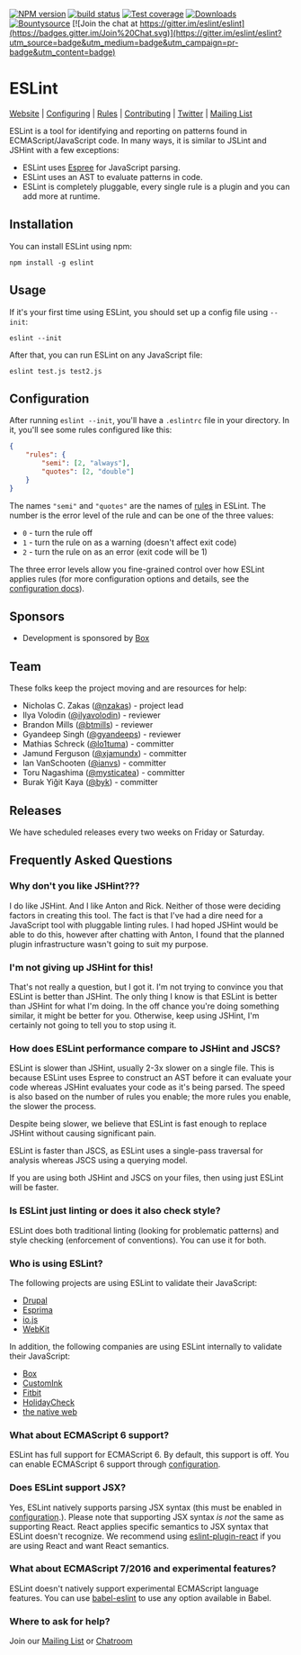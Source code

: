 [![NPM version][npm-image]][npm-url]
[![build status][travis-image]][travis-url]
[![Test coverage][coveralls-image]][coveralls-url]
[![Downloads][downloads-image]][downloads-url]
[![Bountysource](https://www.bountysource.com/badge/tracker?tracker_id=282608)](https://www.bountysource.com/trackers/282608-eslint?utm_source=282608&utm_medium=shield&utm_campaign=TRACKER_BADGE)
[![Join the chat at https://gitter.im/eslint/eslint](https://badges.gitter.im/Join%20Chat.svg)](https://gitter.im/eslint/eslint?utm_source=badge&utm_medium=badge&utm_campaign=pr-badge&utm_content=badge)

# ESLint

[Website](http://eslint.org) | [Configuring](http://eslint.org/docs/user-guide/configuring) | [Rules](http://eslint.org/docs/rules/) | [Contributing](http://eslint.org/docs/developer-guide/contributing) | [Twitter](https://twitter.com/geteslint) | [Mailing List](https://groups.google.com/group/eslint)

ESLint is a tool for identifying and reporting on patterns found in ECMAScript/JavaScript code. In many ways, it is similar to JSLint and JSHint with a few exceptions:

* ESLint uses [Espree](https://github.com/eslint/espree) for JavaScript parsing.
* ESLint uses an AST to evaluate patterns in code.
* ESLint is completely pluggable, every single rule is a plugin and you can add more at runtime.

## Installation

You can install ESLint using npm:

    npm install -g eslint

## Usage

If it's your first time using ESLint, you should set up a config file using `--init`:

    eslint --init

After that, you can run ESLint on any JavaScript file:

    eslint test.js test2.js

## Configuration

After running `eslint --init`, you'll have a `.eslintrc` file in your directory. In it, you'll see some rules configured like this:

```json
{
    "rules": {
        "semi": [2, "always"],
        "quotes": [2, "double"]
    }
}
```

The names `"semi"` and `"quotes"` are the names of [rules](http://eslint.org/docs/rules) in ESLint. The number is the error level of the rule and can be one of the three values:

* `0` - turn the rule off
* `1` - turn the rule on as a warning (doesn't affect exit code)
* `2` - turn the rule on as an error (exit code will be 1)

The three error levels allow you fine-grained control over how ESLint applies rules (for more configuration options and details, see the [configuration docs](http://eslint.org/docs/user-guide/configuring)).

## Sponsors

* Development is sponsored by [Box](https://box.com)

## Team

These folks keep the project moving and are resources for help:

* Nicholas C. Zakas ([@nzakas](https://github.com/nzakas)) - project lead
* Ilya Volodin ([@ilyavolodin](https://github.com/ilyavolodin)) - reviewer
* Brandon Mills ([@btmills](https://github.com/btmills)) - reviewer
* Gyandeep Singh ([@gyandeeps](https://github.com/gyandeeps)) - reviewer
* Mathias Schreck ([@lo1tuma](https://github.com/lo1tuma)) - committer
* Jamund Ferguson ([@xjamundx](https://github.com/xjamundx)) - committer
* Ian VanSchooten ([@ianvs](https://github.com/ianvs)) - committer
* Toru Nagashima ([@mysticatea](https://github.com/mysticatea)) - committer
* Burak Yiğit Kaya ([@byk](https://github.com/byk)) - committer

## Releases

We have scheduled releases every two weeks on Friday or Saturday. 

## Frequently Asked Questions

### Why don't you like JSHint???

I do like JSHint. And I like Anton and Rick. Neither of those were deciding factors in creating this tool. The fact is that I've had a dire need for a JavaScript tool with pluggable linting rules. I had hoped JSHint would be able to do this, however after chatting with Anton, I found that the planned plugin infrastructure wasn't going to suit my purpose.

### I'm not giving up JSHint for this!

That's not really a question, but I got it. I'm not trying to convince you that ESLint is better than JSHint. The only thing I know is that ESLint is better than JSHint for what I'm doing. In the off chance you're doing something similar, it might be better for you. Otherwise, keep using JSHint, I'm certainly not going to tell you to stop using it.

### How does ESLint performance compare to JSHint and JSCS?

ESLint is slower than JSHint, usually 2-3x slower on a single file. This is because ESLint uses Espree to construct an AST before it can evaluate your code whereas JSHint evaluates your code as it's being parsed. The speed is also based on the number of rules you enable; the more rules you enable, the slower the process.

Despite being slower, we believe that ESLint is fast enough to replace JSHint without causing significant pain.

ESLint is faster than JSCS, as ESLint uses a single-pass traversal for analysis whereas JSCS using a querying model.

If you are using both JSHint and JSCS on your files, then using just ESLint will be faster.

### Is ESLint just linting or does it also check style?

ESLint does both traditional linting (looking for problematic patterns) and style checking (enforcement of conventions). You can use it for both.

### Who is using ESLint?

The following projects are using ESLint to validate their JavaScript:

* [Drupal](https://www.drupal.org/node/2274223)
* [Esprima](https://github.com/ariya/esprima)
* [io.js](https://github.com/iojs/io.js/commit/f9dd34d301ab385ae316769b85ef916f9b70b6f6)
* [WebKit](https://bugs.webkit.org/show_bug.cgi?id=125048)

In addition, the following companies are using ESLint internally to validate their JavaScript:

* [Box](https://box.com)
* [CustomInk](https://customink.com)
* [Fitbit](http://www.fitbit.com)
* [HolidayCheck](http://holidaycheck.de)
* [the native web](http://www.thenativeweb.io)

### What about ECMAScript 6 support?

ESLint has full support for ECMAScript 6. By default, this support is off. You can enable ECMAScript 6 support through [configuration](http://eslint.org/docs/user-guide/configuring).

### Does ESLint support JSX?

Yes, ESLint natively supports parsing JSX syntax (this must be enabled in [configuration](http://eslint.org/docs/user-guide/configuring).). Please note that supporting JSX syntax *is not* the same as supporting React. React applies specific semantics to JSX syntax that ESLint doesn't recognize. We recommend using [eslint-plugin-react](https://www.npmjs.com/package/eslint-plugin-react) if you are using React and want React semantics.

### What about ECMAScript 7/2016 and experimental features?

ESLint doesn't natively support experimental ECMAScript language features. You can use [babel-eslint](https://github.com/babel/babel-eslint) to use any option available in Babel.

### Where to ask for help?

Join our [Mailing List](https://groups.google.com/group/eslint) or [Chatroom](https://gitter.im/eslint/eslint)


[npm-image]: https://img.shields.io/npm/v/eslint.svg?style=flat-square
[npm-url]: https://www.npmjs.com/package/eslint
[travis-image]: https://img.shields.io/travis/eslint/eslint/master.svg?style=flat-square
[travis-url]: https://travis-ci.org/eslint/eslint
[coveralls-image]: https://img.shields.io/coveralls/eslint/eslint/master.svg?style=flat-square
[coveralls-url]: https://coveralls.io/r/eslint/eslint?branch=master
[downloads-image]: http://img.shields.io/npm/dm/eslint.svg?style=flat-square
[downloads-url]: https://www.npmjs.com/package/eslint
